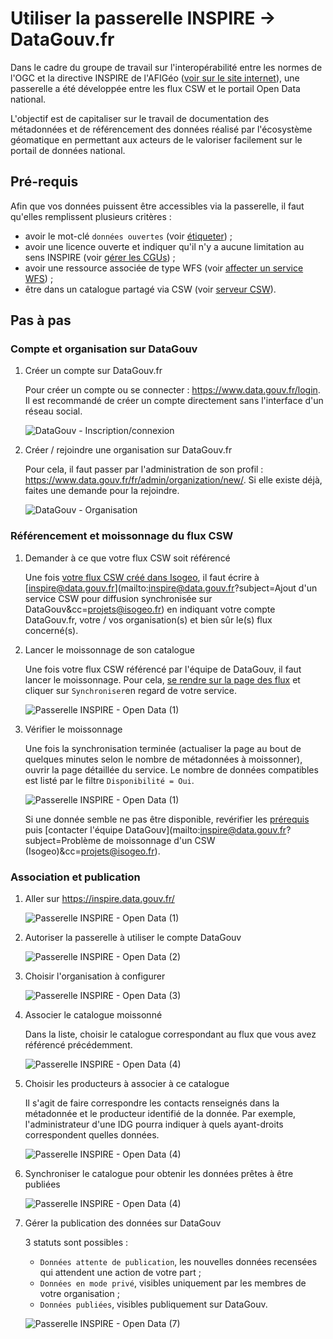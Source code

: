 # Utiliser la passerelle INSPIRE -> DataGouv.fr

Dans le cadre du groupe de travail sur l'interopérabilité entre les normes de l'OGC et la directive INSPIRE de l'AFIGéo ([voir sur le site internet](http://afigeo.asso.fr/pole-entreprise/groupe-dinteret-ogc.html)), une passerelle a été développée entre les flux CSW et le portail Open Data national.

L'objectif est de capitaliser sur le travail de documentation des métadonnées et de référencement des données réalisé par l'écosystème géomatique en permettant aux acteurs de le  valoriser facilement sur le portail de données national.

## Pré-requis

Afin que vos données puissent être accessibles via la passerelle, il faut qu'elles remplissent plusieurs critères :

* avoir le mot-clé `données ouvertes` (voir [étiqueter](/fr/features/documentation/md_classify.html)) ;
* avoir une licence ouverte et indiquer qu'il n'y a aucune limitation au sens INSPIRE (voir [gérer les CGUs](/fr/features/documentation/md_cgu.html#conditions)) ;
* avoir une ressource associée de type WFS (voir [affecter un service WFS](/fr/features/publish/webservices.html#associer-un-flux-wfs)) ;
* être dans un catalogue partagé via CSW (voir [serveur CSW](/fr/features/publish/csw_server.html)).

## Pas à pas

### Compte et organisation sur DataGouv

1. Créer un compte sur DataGouv.fr

    Pour créer un compte ou se connecter : https://www.data.gouv.fr/login. Il est recommandé de créer un compte directement sans l'interface d'un réseau social.

    ![DataGouv - Inscription/connexion](/img/annex_bridge_INSPIRE_DataGouv_00a.png "Se connecter ou créer un compte sur DataGouv")

2. Créer / rejoindre une organisation sur DataGouv.fr

    Pour cela, il faut passer par l'administration de son profil : https://www.data.gouv.fr/fr/admin/organization/new/. Si elle existe déjà, faites une demande pour la rejoindre.

    ![DataGouv - Organisation](/img/annex_bridge_INSPIRE_DataGouv_00b_NewOrganization.png "Créer son organisation sur DataGouv")

### Référencement et moissonnage du flux CSW

1. Demander à ce que votre flux CSW soit référencé

    Une fois [votre flux CSW créé dans Isogeo](/fr/features/publish/csw_server.html), il faut écrire à [inspire@data.gouv.fr](mailto:inspire@data.gouv.fr?subject=Ajout d'un service CSW pour diffusion synchronisée sur DataGouv&cc=projets@isogeo.fr) en indiquant votre compte DataGouv.fr, votre / vos organisation(s) et bien sûr le(s) flux concerné(s).

2. Lancer le moissonnage de son catalogue

    Une fois votre flux CSW référencé par l'équipe de DataGouv, il faut lancer le moissonnage. Pour cela, [se rendre sur la page des flux](https://inspire.data.gouv.fr/services/by-protocol/csw) et cliquer sur `Synchroniser`en regard de votre service.

    ![Passerelle INSPIRE - Open Data (1)](/img/annex_bridge_INSPIRE_DataGouv_1a_syncCSW.png "Page d'accueil de la passerelle")

3. Vérifier le moissonnage

    Une fois la synchronisation terminée (actualiser la page au bout de quelques minutes selon le nombre de métadonnées à moissonner), ouvrir la page détaillée du service. Le nombre de données compatibles est listé par le filtre `Disponibilité = Oui`.

    ![Passerelle INSPIRE - Open Data (1)](/img/annex_bridge_INSPIRE_DataGouv_1b_serviceDetails.png "Page d'accueil de la passerelle")

    Si une donnée semble ne pas être disponible, revérifier les [prérequis](/fr/appendices/bridge_csw2datagouvfr.html#pr-requis) puis [contacter l'équipe DataGouv](mailto:inspire@data.gouv.fr?subject=Problème de moissonnage d'un CSW (Isogeo)&cc=projets@isogeo.fr).

### Association et publication

1. Aller sur https://inspire.data.gouv.fr/

    ![Passerelle INSPIRE - Open Data (1)](/img/annex_bridge_INSPIRE_DataGouv_1.png "Page d'accueil de la passerelle")

2. Autoriser la passerelle à utiliser le compte DataGouv

    ![Passerelle INSPIRE - Open Data (2)](/img/annex_bridge_INSPIRE_DataGouv_2_oauth.png "Lier son compte DataGouv")

3. Choisir l'organisation à configurer

    ![Passerelle INSPIRE - Open Data (3)](/img/annex_bridge_INSPIRE_DataGouv_3_LinkOrga.png "Choisir parmi ses organisations")

4. Associer le catalogue moissonné

    Dans la liste, choisir le catalogue correspondant au flux que vous avez référencé précédemment.

    ![Passerelle INSPIRE - Open Data (4)](/img/annex_bridge_INSPIRE_DataGouv_4_PickCatalog.png "Choisir parmi les catalogues sources référencés")

5. Choisir les producteurs à associer à ce catalogue

    Il s'agit de faire correspondre les contacts renseignés dans la métadonnée et le producteur identifié de la donnée. Par exemple, l'administrateur d'une IDG pourra indiquer à quels ayant-droits correspondent quelles données.

    ![Passerelle INSPIRE - Open Data (4)](/img/annex_bridge_INSPIRE_DataGouv_6_producerMatched.png "Choisir parmi les producteurs à associer")

6. Synchroniser le catalogue pour obtenir les données prêtes à être publiées

    ![Passerelle INSPIRE - Open Data (4)](/img/annex_bridge_INSPIRE_DataGouv_7b_syncRunning.png "Choisir parmi les producteurs à associer")

7. Gérer la publication des données sur DataGouv

    3 statuts sont possibles :
    * `Données attente de publication`, les nouvelles données recensées qui attendent une action de votre part ;
    * `Données en mode privé`, visibles uniquement par les membres de votre organisation ;
    * `Données publiées`, visibles publiquement sur DataGouv.

    ![Passerelle INSPIRE - Open Data (7)](/img/annex_bridge_INSPIRE_DataGouv_9_dataPublishedBack.png "Régler le niveau de publication des données sur le portail DataGouv")
